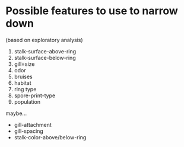 # Possible features to use to narrow down 
(based on exploratory analysis) 

1. stalk-surface-above-ring
2. stalk-surface-below-ring
3. gill=size
4. odor
5. bruises
6. habitat
7. ring type
8. spore-print-type
9. population

maybe...
* gill-attachment
* gill-spacing
* stalk-color-above/below-ring
  

  

